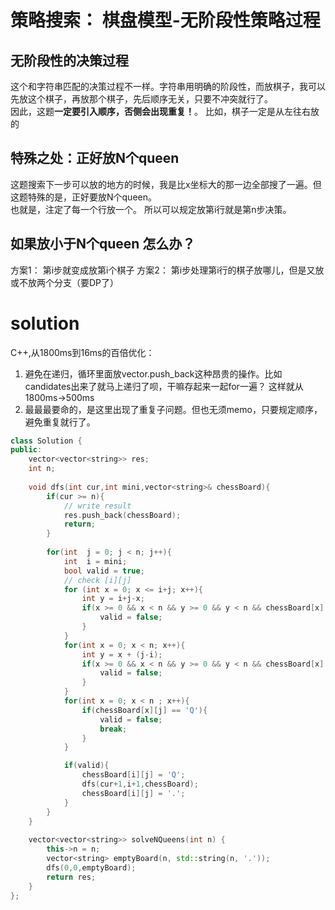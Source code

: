 # 策略搜索： 棋盘模型-无阶段性策略过程
## 无阶段性的决策过程
这个和字符串匹配的决策过程不一样。字符串用明确的阶段性，而放棋子，我可以先放这个棋子，再放那个棋子，先后顺序无关，只要不冲突就行了。  
因此，这题**一定要引入顺序，否侧会出现重复！**。 比如，棋子一定是从左往右放的
## 特殊之处：正好放N个queen
这题搜索下一步可以放的地方的时候，我是比x坐标大的那一边全部搜了一遍。但这题特殊的是，正好要放N个queen。  
也就是，注定了每一个行放一个。 所以可以规定放第i行就是第n步决策。  
## 如果放小于N个queen 怎么办？
方案1： 第i步就变成放第i个棋子
方案2： 第i步处理第i行的棋子放哪儿，但是又放或不放两个分支（要DP了）
# solution
C++,从1800ms到16ms的百倍优化：  
1. 避免在递归，循环里面放vector.push_back这种昂贵的操作。比如candidates出来了就马上递归了呗，干嘛存起来一起for一遍？ 这样就从1800ms->500ms
2. 最最最要命的，是这里出现了重复子问题。但也无须memo，只要规定顺序，避免重复就行了。
```c++
class Solution {
public:
    vector<vector<string>> res;
    int n;
    
    void dfs(int cur,int mini,vector<string>& chessBoard){
        if(cur >= n){
            // write result
            res.push_back(chessBoard);
            return;
        }
        
        for(int  j = 0; j < n; j++){
            int  i = mini;
            bool valid = true;
            // check [i][j]
            for (int x = 0; x <= i+j; x++){
                int y = i+j-x;
                if(x >= 0 && x < n && y >= 0 && y < n && chessBoard[x][y] == 'Q'){
                    valid = false;
                }
            }
            for(int x = 0; x < n; x++){
                int y = x + (j-i);
                if(x >= 0 && x < n && y >= 0 && y < n && chessBoard[x][y] == 'Q'){
                    valid = false;
                }
            }
            for(int x = 0; x < n ; x++){
                if(chessBoard[x][j] == 'Q'){
                    valid = false;
                    break;
                }
            }

            if(valid){
                chessBoard[i][j] = 'Q';
                dfs(cur+1,i+1,chessBoard);
                chessBoard[i][j] = '.';
            }
        }  
    }
    
    vector<vector<string>> solveNQueens(int n) {
        this->n = n;
        vector<string> emptyBoard(n, std::string(n, '.'));
        dfs(0,0,emptyBoard);
        return res;
    }
};
```